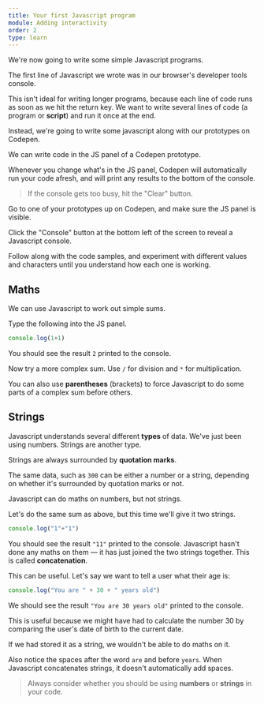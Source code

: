 ```yaml
---
title: Your first Javascript program
module: Adding interactivity
order: 2
type: learn
---
```

We're now going to write some simple Javascript programs.

The first line of Javascript we wrote was in our browser's developer tools console.

This isn't ideal for writing longer programs, because each line of code runs as soon as we hit the return key. We want to write several lines of code (a program or **script**) and run it once at the end.

Instead, we're going to write some javascript along with our prototypes on Codepen.

We can write code in the JS panel of a Codepen prototype.

Whenever you change what's in the JS panel, Codepen will automatically run your code afresh, and will print any results to the bottom of the console.

> If the console gets too busy, hit the "Clear" button.

<div class="todo">
	<p>Go to one of your prototypes up on Codepen, and make sure the JS panel is visible.</p>
	<p>Click the "Console" button at the bottom left of the screen to reveal a Javascript console.</p>
	<p>Follow along with the code samples, and experiment with different values and characters until you understand how each one is working.</p>
</div>

## Maths
We can use Javascript to work out simple sums.

Type the following into the JS panel.

```javascript
console.log(1+1)
```
You should see the result `2` printed to the console.

Now try a more complex sum. Use `/` for division and `*` for multiplication.

You can also use **parentheses** (brackets) to force Javascript to do some parts of a complex sum before others.


## Strings
Javascript understands several different **types** of data. We've just been using numbers. Strings are another type.

Strings are always surrounded by **quotation marks**.

The same data, such as `300` can be either a number or a string, depending on whether it's surrounded by quotation marks or not.

Javascript can do maths on numbers, but not strings.

Let's do the same sum as above, but this time we'll give it two strings.

```javascript
console.log("1"+"1")
```

You should see the result `"11"` printed to the console. Javascript hasn't done any maths on them — it has just joined the two strings together. This is called **concatenation**.

This can be useful. Let's say we want to tell a user what their age is:

```javascript
console.log("You are " + 30 + " years old")
```

We should see the result `"You are 30 years old"` printed to the console.

This is useful because we might have had to calculate the number 30 by comparing the user's date of birth to the current date.

If we had stored it as a string, we wouldn't be able to do maths on it.

Also notice the spaces after the word `are` and before `years`. When Javascript concatenates strings, it doesn't automatically add spaces.

> Always consider whether you should be using **numbers** or **strings** in your code.
